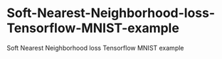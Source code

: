 # Soft-Nearest-Neighborhood-loss-Tensorflow-MNIST-example
Soft Nearest Neighborhood loss Tensorflow MNIST example
